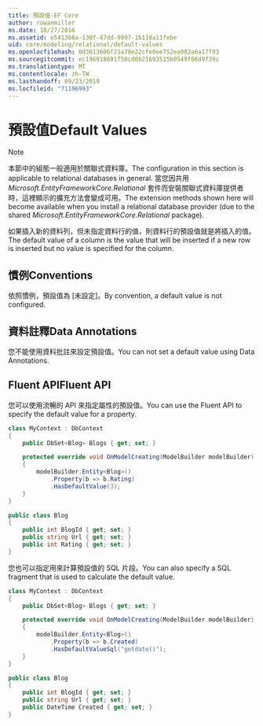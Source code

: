 ```yaml
---
title: 預設值-EF Core
author: rowanmiller
ms.date: 10/27/2016
ms.assetid: e541366a-130f-47dd-9997-1b110a11febe
uid: core/modeling/relational/default-values
ms.openlocfilehash: 0d3613606f21a78e22cfe0ee752ea982a6a17f93
ms.sourcegitcommit: ec196918691f50cd0b21693515b0549f06d9f39c
ms.translationtype: MT
ms.contentlocale: zh-TW
ms.lasthandoff: 09/23/2019
ms.locfileid: "71196993"
---
```

# <a name="default-values"></a><span data-ttu-id="89a3c-102">預設值</span><span class="sxs-lookup"><span data-stu-id="89a3c-102">Default Values</span></span>

> [!NOTE]  
> <span data-ttu-id="89a3c-103">本節中的組態一般適用於關聯式資料庫。</span><span class="sxs-lookup"><span data-stu-id="89a3c-103">The configuration in this section is applicable to relational databases in general.</span></span> <span data-ttu-id="89a3c-104">當您因共用 *Microsoft.EntityFrameworkCore.Relational* 套件而安裝關聯式資料庫提供者時，這裡顯示的擴充方法會變成可用。</span><span class="sxs-lookup"><span data-stu-id="89a3c-104">The extension methods shown here will become available when you install a relational database provider (due to the shared *Microsoft.EntityFrameworkCore.Relational* package).</span></span>

<span data-ttu-id="89a3c-105">如果插入新的資料列，但未指定資料行的值，則資料行的預設值就是將插入的值。</span><span class="sxs-lookup"><span data-stu-id="89a3c-105">The default value of a column is the value that will be inserted if a new row is inserted but no value is specified for the column.</span></span>

## <a name="conventions"></a><span data-ttu-id="89a3c-106">慣例</span><span class="sxs-lookup"><span data-stu-id="89a3c-106">Conventions</span></span>

<span data-ttu-id="89a3c-107">依照慣例，預設值為 [未設定]。</span><span class="sxs-lookup"><span data-stu-id="89a3c-107">By convention, a default value is not configured.</span></span>

## <a name="data-annotations"></a><span data-ttu-id="89a3c-108">資料註釋</span><span class="sxs-lookup"><span data-stu-id="89a3c-108">Data Annotations</span></span>

<span data-ttu-id="89a3c-109">您不能使用資料批註來設定預設值。</span><span class="sxs-lookup"><span data-stu-id="89a3c-109">You can not set a default value using Data Annotations.</span></span>

## <a name="fluent-api"></a><span data-ttu-id="89a3c-110">Fluent API</span><span class="sxs-lookup"><span data-stu-id="89a3c-110">Fluent API</span></span>

<span data-ttu-id="89a3c-111">您可以使用流暢的 API 來指定屬性的預設值。</span><span class="sxs-lookup"><span data-stu-id="89a3c-111">You can use the Fluent API to specify the default value for a property.</span></span>

<!-- [!code-csharp[Main](samples/core/relational/Modeling/FluentAPI/Relational/DefaultValue.cs?highlight=9)] -->
``` csharp
class MyContext : DbContext
{
    public DbSet<Blog> Blogs { get; set; }

    protected override void OnModelCreating(ModelBuilder modelBuilder)
    {
        modelBuilder.Entity<Blog>()
            .Property(b => b.Rating)
            .HasDefaultValue(3);
    }
}

public class Blog
{
    public int BlogId { get; set; }
    public string Url { get; set; }
    public int Rating { get; set; }
}
```

<span data-ttu-id="89a3c-112">您也可以指定用來計算預設值的 SQL 片段。</span><span class="sxs-lookup"><span data-stu-id="89a3c-112">You can also specify a SQL fragment that is used to calculate the default value.</span></span>

<!-- [!code-csharp[Main](samples/core/relational/Modeling/FluentAPI/Relational/DefaultValueSql.cs?highlight=9)] -->
``` csharp
class MyContext : DbContext
{
    public DbSet<Blog> Blogs { get; set; }

    protected override void OnModelCreating(ModelBuilder modelBuilder)
    {
        modelBuilder.Entity<Blog>()
            .Property(b => b.Created)
            .HasDefaultValueSql("getdate()");
    }
}

public class Blog
{
    public int BlogId { get; set; }
    public string Url { get; set; }
    public DateTime Created { get; set; }
}
```
